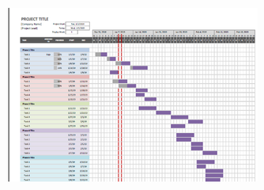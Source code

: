 
 <p float="left" align='center'>
 
 <img src = "https://github.com/diwakarDrs/Data_Visualization/blob/master/ProjectSchedule_Grantt_chart/grantt.PNG" width = 800 alt="grantt">
 
  
 </p>
